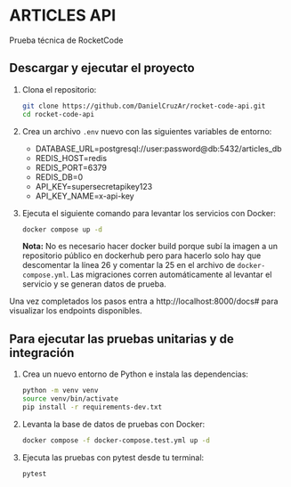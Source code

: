 # ARTICLES API
Prueba técnica de RocketCode 
  
## Descargar y ejecutar el proyecto

1. Clona el repositorio:
	```bash
	git clone https://github.com/DanielCruzAr/rocket-code-api.git
	cd rocket-code-api
	```

2. Crea un archivo `.env` nuevo con las siguientes variables de entorno:
    - DATABASE_URL=postgresql://user:password@db:5432/articles_db
    - REDIS_HOST=redis
    - REDIS_PORT=6379
    - REDIS_DB=0
    - API_KEY=supersecretapikey123
    - API_KEY_NAME=x-api-key

3. Ejecuta el siguiente comando para levantar los servicios con Docker:
	```bash
	docker compose up -d
	```
    **Nota:** No es necesario hacer docker build porque subí la imagen a un repositorio público en dockerhub pero para hacerlo solo hay que descomentar la línea 26 y comentar la 25 en el archivo de `docker-compose.yml`. Las migraciones corren automáticamente al levantar el servicio y se generan datos de prueba.

Una vez completados los pasos entra a http://localhost:8000/docs# para visualizar los endpoints disponibles.

## Para ejecutar las pruebas unitarias y de integración

1. Crea un nuevo entorno de Python e instala las dependencias:
	```bash
	python -m venv venv
	source venv/bin/activate
	pip install -r requirements-dev.txt
	```

2. Levanta la base de datos de pruebas con Docker:
	```bash
	docker compose -f docker-compose.test.yml up -d
	```

3. Ejecuta las pruebas con pytest desde tu terminal:
	```bash
	pytest
	```
